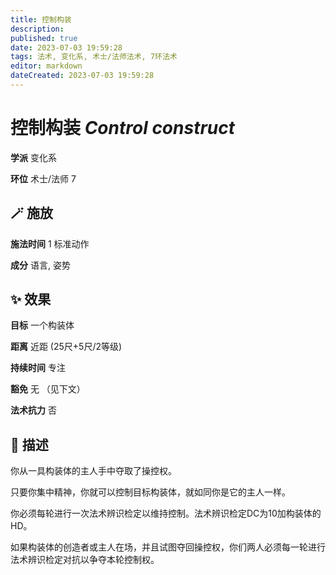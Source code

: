 ```yaml
---
title: 控制构装
description: 
published: true
date: 2023-07-03 19:59:28
tags: 法术, 变化系, 术士/法师法术, 7环法术
editor: markdown
dateCreated: 2023-07-03 19:59:28
---
```


# **控制构装** *Control construct*

**学派** 变化系 

**环位** 术士/法师 7

## 🪄 施放

**施法时间** 1 标准动作

**成分** 语言, 姿势

## ✨ 效果 

**目标** 一个构装体 

**距离** 近距 (25尺+5尺/2等级)  

**持续时间** 专注 

**豁免** 无 （见下文）

**法术抗力** 否

## 📖 描述

你从一具构装体的主人手中夺取了操控权。

只要你集中精神，你就可以控制目标构装体，就如同你是它的主人一样。

你必须每轮进行一次法术辨识检定以维持控制。法术辨识检定DC为10加构装体的HD。

如果构装体的创造者或主人在场，并且试图夺回操控权，你们两人必须每一轮进行法术辨识检定对抗以争夺本轮控制权。
    